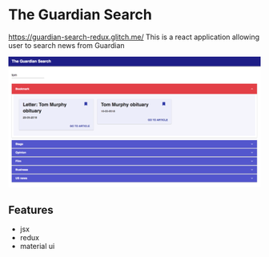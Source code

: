 # The Guardian Search
https://guardian-search-redux.glitch.me/
This is a react application allowing user to search news from Guardian

![Screenshot](https://github.com/hung-nb/guardian-search/blob/master/Screen%20Shot%202018-08-03%20at%209.43.19%20pm.png)

## Features
* jsx
* redux
* material ui


